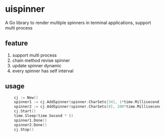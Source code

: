 # uispinner
A Go library to render multiple spinners in terminal applications, support multi process

## feature
1. support multi process
2. chain method revise spinner
3. update spinner dynamic
4. every spinner has self interval

## usage
```go
	cj := New()
	spinner1 := cj.AddSpinner(spinner.CharSets[34], 1*time.Millisecond).SetComplete("helloWorld").SetPrefix("abc").SetSuffix("ab")
	spinner2 := cj.AddSpinner(spinner.CharSets[0], 100*time.Millisecond).SetComplete("good")
	cj.Start()
	time.Sleep(time.Second * 5)
	spinner1.Done()
	spinner2.Done()
	cj.Stop()
```